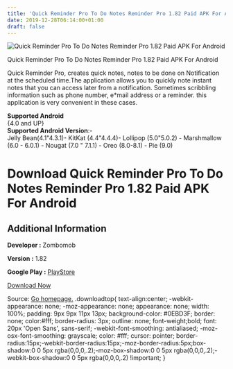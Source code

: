 ```yaml
---
title: 'Quick Reminder Pro To Do Notes Reminder Pro 1.82 Paid APK For Android'
date: 2019-12-28T06:14:00+01:00
draft: false
---
```


![Quick Reminder Pro To Do Notes Reminder Pro 1.82 Paid APK For Android](https://i0.wp.com/apkhome.net/wp-content/uploads/2019/11/Quick-Reminder-Pro-To-Do-Notes-Reminder-Pro-1.82-Paid.png "Quick Reminder Pro To Do Notes Reminder Pro 1.82 Paid APK For Android")

  

Quick Reminder Pro To Do Notes Reminder Pro 1.82 Paid APK For Android

Quick Reminder Pro, creates quick notes, notes to be done on Notification at the scheduled time.The application allows you to quickly note instant notes that you can access later from a notification. Sometimes scribbling information such as phone number, e\*mail address or a reminder. this application is very convenient in these cases.

**Supported Android**  
{4.0 and UP}  
**Supported Android Version**:-  
Jelly Bean(4.1"4.3.1)- KitKat (4.4"4.4.4)- Lollipop (5.0"5.0.2) - Marshmallow (6.0 - 6.0.1) - Nougat (7.0 " 7.1.1) - Oreo (8.0-8.1) - Pie (9.0)

Download Quick Reminder Pro To Do Notes Reminder Pro 1.82 Paid APK For Android
==============================================================================

Additional Information
----------------------

**Developer :** Zombomob

**Version :** 1.82

**Google Play :** [PlayStore](https://play.google.com/store/apps/details?id=com.bhanu.quickreminders)

  

[Download Now](https://store4app.co/post/quick-reminder-pro-to-do-notes-reminder-pro-1-82-paid-apk-for-android_1574091396)

  
Source: [Go homepage.](https://store4app.co/post/quick-reminder-pro-to-do-notes-reminder-pro-1-82-paid-apk-for-android_1574091396) .downloadtop{ text-align:center; -webkit-appearance: none; -moz-appearance: none; appearance: none; width: 100%; padding: 9px 9px 11px 13px; background-color: #0EBD3F; border: none; color:#fff; border-radius: 3px; outline: none; font-weight;bold; font: 20px 'Open Sans', sans-serif; -webkit-font-smoothing: antialiased; -moz-osx-font-smoothing: grayscale; color: #fff; cursor: pointer; border-radius:15px;-webkit-border-radius:15px;-moz-border-radius:5px;box-shadow:0 0 5px rgba(0,0,0,.2);-moz-box-shadow:0 0 5px rgba(0,0,0,.2);-webkit-box-shadow:0 0 5px rgba(0,0,0,.2) !important; }